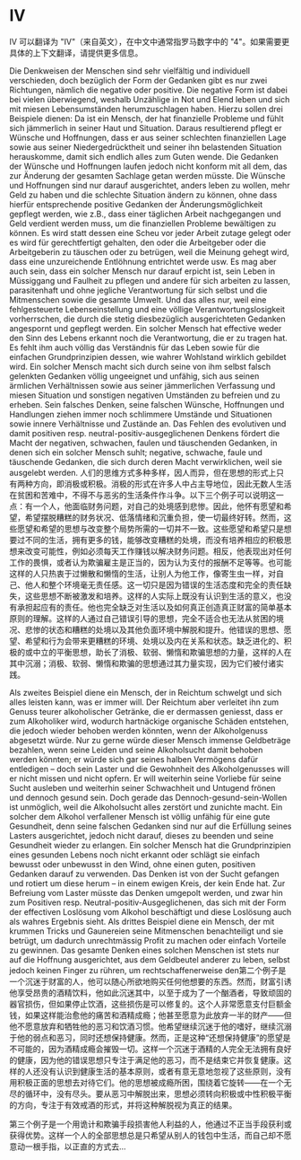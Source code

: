 # IV
IV 可以翻译为 "IV"（来自英文），在中文中通常指罗马数字中的 "4"。如果需要更具体的上下文翻译，请提供更多信息。

Die Denkweisen der Menschen sind sehr vielfältig und individuell verschieden, doch bezüglich der Form der Gedanken gibt es nur zwei Richtungen, nämlich die negative oder positive. Die negative Form ist dabei bei vielen überwiegend, weshalb Unzählige in Not und Elend leben und sich mit miesen Lebensumständen herumzuschlagen haben. Hierzu sollen drei Beispiele dienen: Da ist ein Mensch, der hat finanzielle Probleme und fühlt sich jämmerlich in seiner Haut und Situation. Daraus resultierend pflegt er Wünsche und Hoffnungen, dass er aus seiner schlechten finanziellen Lage sowie aus seiner Niedergedrücktheit und seiner ihn belastenden Situation herauskomme, damit sich endlich alles zum Guten wende. Die Gedanken der Wünsche und Hoffnungen laufen jedoch nicht konform mit all dem, das zur Änderung der gesamten Sachlage getan werden müsste. Die Wünsche und Hoffnungen sind nur darauf ausgerichtet, anders leben zu wollen, mehr Geld zu haben und die schlechte Situation ändern zu können, ohne dass hierfür entsprechende positive Gedanken der Änderungsmöglichkeit gepflegt werden, wie z.B., dass einer täglichen Arbeit nachgegangen und Geld verdient werden muss, um die finanziellen Probleme bewältigen zu können. Es wird statt dessen eine Scheu vor jeder Arbeit zutage gelegt oder es wird für gerechtfertigt gehalten, den oder die Arbeitgeber oder die Arbeitgeberin zu täuschen oder zu betrügen, weil die Meinung gehegt wird, dass eine unzureichende Entlöhnung entrichtet werde usw. Es mag aber auch sein, dass ein solcher Mensch nur darauf erpicht ist, sein Leben in Müssiggang und Faulheit zu pflegen und andere für sich arbeiten zu lassen, parasitenhaft und ohne jegliche Verantwortung für sich selbst und die Mitmenschen sowie die gesamte Umwelt. Und das alles nur, weil eine fehlgesteuerte Lebenseinstellung und eine völlige Verantwortungslosigkeit vorherrschen, die durch die stetig diesbezüglich ausgerichteten Gedanken angespornt und gepflegt werden. Ein solcher Mensch hat effective weder den Sinn des Lebens erkannt noch die Verantwortung, die er zu tragen hat. Es fehlt ihm auch völlig das Verständnis für das Leben sowie für die einfachen Grundprinzipien dessen, wie wahrer Wohlstand wirklich gebildet wird. Ein solcher Mensch macht sich durch seine von ihm selbst falsch gelenkten Gedanken völlig ungeeignet und unfähig, sich aus seinen ärmlichen Verhältnissen sowie aus seiner jämmerlichen Verfassung und miesen Situation und sonstigen negativen Umständen zu befreien und zu erheben. Sein falsches Denken, seine falschen Wünsche, Hoffnungen und Handlungen ziehen immer noch schlimmere Umstände und Situationen sowie innere Verhältnisse und Zustände an. Das Fehlen des evolutiven und damit positiven resp. neutral-positiv-ausgeglichenen Denkens fördert die Macht der negativen, schwachen, faulen und täuschenden Gedanken, in denen sich ein solcher Mensch suhlt; negative, schwache, faule und täuschende Gedanken, die sich durch deren Macht verwirklichen, weil sie ausgelebt werden.
人们的思维方式多种多样，因人而异，但在思想的形式上只有两种方向，即消极或积极。消极的形式在许多人中占主导地位，因此无数人生活在贫困和苦难中，不得不与恶劣的生活条件作斗争。以下三个例子可以说明这一点：有一个人，他面临财务问题，对自己的处境感到悲惨。因此，他怀有愿望和希望，希望摆脱糟糕的财务状况、低落情绪和沉重负担，使一切最终好转。然而，这些愿望和希望的思想与改变整个局势所需的一切并不一致。这些愿望和希望只是想要过不同的生活，拥有更多的钱，能够改变糟糕的处境，而没有培养相应的积极思想来改变可能性，例如必须每天工作赚钱以解决财务问题。相反，他表现出对任何工作的畏惧，或者认为欺骗雇主是正当的，因为认为支付的报酬不足等等。也可能这样的人只热衷于过懒散和懒惰的生活，让别人为他工作，像寄生虫一样，对自己、他人和整个环境毫无责任感。这一切只是因为错误的生活态度和完全的责任缺失，这些思想不断被激发和培养。这样的人实际上既没有认识到生活的意义，也没有承担起应有的责任。他也完全缺乏对生活以及如何真正创造真正财富的简单基本原则的理解。这样的人通过自己错误引导的思想，完全不适合也无法从贫困的境况、悲惨的状态和糟糕的处境以及其他负面环境中解脱和提升。他错误的思想、愿望、希望和行为会带来更糟糕的环境、处境以及内在关系和状态。缺乏进化的、积极的或中立的平衡思想，助长了消极、软弱、懒惰和欺骗思想的力量，这样的人在其中沉溺；消极、软弱、懒惰和欺骗的思想通过其力量实现，因为它们被付诸实践。

Als zweites Beispiel diene ein Mensch, der in Reichtum schwelgt und sich alles leisten kann, was er immer will. Der Reichtum aber verleitet ihn zum Genuss teurer alkoholischer Getränke, die er dermassen geniesst, dass er zum Alkoholiker wird, wodurch hartnäckige organische Schäden entstehen, die jedoch wieder behoben werden könnten, wenn der Alkoholgenuss abgesetzt würde. Nur zu gerne würde dieser Mensch immense Geldbeträge bezahlen, wenn seine Leiden und seine Alkoholsucht damit behoben werden könnten; er würde sich gar seines halben Vermögens dafür entledigen – doch sein Laster und die Gewohnheit des Alkoholgenusses will er nicht missen und nicht opfern. Er will weiterhin seine Vorliebe für seine Sucht ausleben und weiterhin seiner Schwachheit und Untugend frönen und dennoch gesund sein. Doch gerade das Dennoch-gesund-sein-Wollen ist unmöglich, weil die Alkoholsucht alles zerstört und zunichte macht. Ein solcher dem Alkohol verfallener Mensch ist völlig unfähig für eine gute Gesundheit, denn seine falschen Gedanken sind nur auf die Erfüllung seines Lasters ausgerichtet, jedoch nicht darauf, dieses zu beenden und seine Gesundheit wieder zu erlangen. Ein solcher Mensch hat die Grundprinzipien eines gesunden Lebens noch nicht erkannt oder schlägt sie einfach bewusst oder unbewusst in den Wind, ohne einen guten, positiven Gedanken darauf zu verwenden. Das Denken ist von der Sucht gefangen und rotiert um diese herum – in einem ewigen Kreis, der kein Ende hat. Zur Befreiung vom Laster müsste das Denken umgepolt werden, und zwar hin zum Positiven resp. Neutral-positiv-Ausgeglichenen, das sich mit der Form der effectiven Loslösung vom Alkohol beschäftigt und diese Loslösung auch als wahres Ergebnis sieht. Als drittes Beispiel diene ein Mensch, der mit krummen Tricks und Gaunereien seine Mitmenschen benachteiligt und sie betrügt, um dadurch unrechtmässig Profit zu machen oder einfach Vorteile zu gewinnen. Das gesamte Denken eines solchen Menschen ist stets nur auf die Hoffnung ausgerichtet, aus dem Geldbeutel anderer zu leben, selbst jedoch keinen Finger zu rühren, um rechtschaffenerweise den第二个例子是一个沉迷于财富的人，他可以随心所欲地购买任何他想要的东西。然而，财富引诱他享受昂贵的酒精饮料，他如此沉迷其中，以至于成为了一个酗酒者，导致顽固的器官损伤，但如果停止饮酒，这些损伤是可以修复的。这个人非常愿意支付巨额金钱，如果这样能治愈他的痛苦和酒精成瘾；他甚至愿意为此放弃一半的财产——但他不愿意放弃和牺牲他的恶习和饮酒习惯。他希望继续沉迷于他的嗜好，继续沉溺于他的弱点和恶习，同时还想保持健康。然而，正是这种“还想保持健康”的愿望是不可能的，因为酒精成瘾会摧毁一切。这样一个沉迷于酒精的人完全无法拥有良好的健康，因为他的错误思想只专注于满足他的恶习，而不是结束它并恢复健康。这样的人还没有认识到健康生活的基本原则，或者有意无意地忽视了这些原则，没有用积极正面的思想去对待它们。他的思想被成瘾所困，围绕着它旋转——在一个无尽的循环中，没有尽头。要从恶习中解脱出来，思想必须转向积极或中性积极平衡的方向，专注于有效戒酒的形式，并将这种解脱视为真正的结果。

第三个例子是一个用诡计和欺骗手段损害他人利益的人，他通过不正当手段获利或获得优势。这样一个人的全部思想总是只希望从别人的钱包中生活，而自己却不愿意动一根手指，以正直的方式去...

